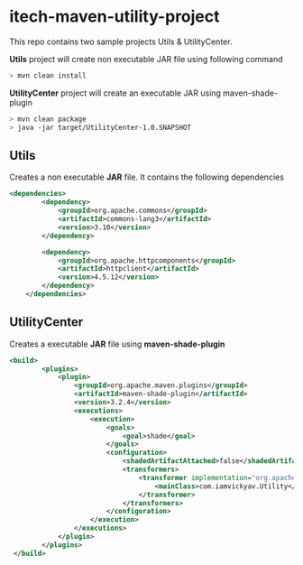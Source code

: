 # itech-maven-utility-project

This repo contains two sample projects Utils & UtilityCenter.

**Utils** project will create non executable JAR file using following command

```sh
> mvn clean install
```
**UtilityCenter** project will create an executable JAR using maven-shade-plugin

```sh
> mvn clean package
> java -jar target/UtilityCenter-1.0.SNAPSHOT
```

## Utils

Creates a non executable **JAR** file. It contains the following dependencies

```xml
<dependencies>
        <dependency>
            <groupId>org.apache.commons</groupId>
            <artifactId>commons-lang3</artifactId>
            <version>3.10</version>
        </dependency>

        <dependency>
            <groupId>org.apache.httpcomponents</groupId>
            <artifactId>httpclient</artifactId>
            <version>4.5.12</version>
        </dependency>
    </dependencies>
```

## UtilityCenter

Creates a executable **JAR** file using **maven-shade-plugin**

```xml
<build>
        <plugins>
            <plugin>
                <groupId>org.apache.maven.plugins</groupId>
                <artifactId>maven-shade-plugin</artifactId>
                <version>3.2.4</version>
                <executions>
                    <execution>
                        <goals>
                            <goal>shade</goal>
                        </goals>
                        <configuration>
                            <shadedArtifactAttached>false</shadedArtifactAttached>
                            <transformers>
                                <transformer implementation="org.apache.maven.plugins.shade.resource.ManifestResourceTransformer">
                                    <mainClass>com.iamvickyav.Utility</mainClass>
                                </transformer>
                            </transformers>
                        </configuration>
                    </execution>
                </executions>
            </plugin>
        </plugins>
 </build>
 ``` 
